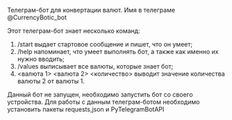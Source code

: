 Телеграм-бот для конвертации валют. Имя в телеграме @CurrencyBotic_bot

Этот телеграм-бот знает несколько команд:

  1. /start выдает стартовое сообщение и пишет, что он умеет;
  2. /help напоминает, что умеет выполнять бот, а также как именно их нужно вводить;
  3. /values выписывает все валюты, которые знает бот;
  4. <валюта 1> <валюта 2> <количество> выводит значение количества валюты 2 от валюты 1.
  
Данный бот не запущен, необходимо запустить бот со своего устройства. Для работы с данным телеграм-ботом необходимо установить пакеты requests,json и PyTelegramBotAPI
